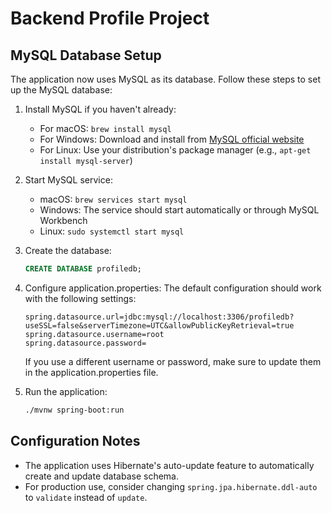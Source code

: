 # Backend Profile Project

## MySQL Database Setup

The application now uses MySQL as its database. Follow these steps to set up the MySQL database:

1. Install MySQL if you haven't already:

   - For macOS: `brew install mysql`
   - For Windows: Download and install from [MySQL official website](https://dev.mysql.com/downloads/installer/)
   - For Linux: Use your distribution's package manager (e.g., `apt-get install mysql-server`)

2. Start MySQL service:

   - macOS: `brew services start mysql`
   - Windows: The service should start automatically or through MySQL Workbench
   - Linux: `sudo systemctl start mysql`

3. Create the database:

   ```sql
   CREATE DATABASE profiledb;
   ```

4. Configure application.properties:
   The default configuration should work with the following settings:

   ```properties
   spring.datasource.url=jdbc:mysql://localhost:3306/profiledb?useSSL=false&serverTimezone=UTC&allowPublicKeyRetrieval=true
   spring.datasource.username=root
   spring.datasource.password=
   ```

   If you use a different username or password, make sure to update them in the application.properties file.

5. Run the application:
   ```bash
   ./mvnw spring-boot:run
   ```

## Configuration Notes

- The application uses Hibernate's auto-update feature to automatically create and update database schema.
- For production use, consider changing `spring.jpa.hibernate.ddl-auto` to `validate` instead of `update`.
